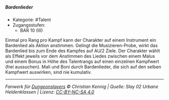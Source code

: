 <!---
Dies ist ein Fanwerk für DUNGEONSLAYERS © von Christian Kennig

Quellen:      [Slay 02 Urbane Heldenklassen](https://www.f-space.de/ds4/downloads.html)
              [Talentbeschreibungen](https://www.f-space.de/ds4/tools-talentcards.html)
License:      [CC-BY-NC-SA 4.0](https://creativecommons.org/licenses/by-nc-sa/4.0/deed.de)
Richtlinien:  [Fanwerkrichtlinien](https://www.dungeonslayers.net/fanwerk-richtlinien/)
Autor:        Zauberlehrling
-->

##### Bardenlieder

- Kategorie: #Talent
- Zugangsstufen:
  - BAR 10 (III)

Einmal pro Rang pro Kampf kann der Charakter auf einem Instrument ein Bardenlied als Aktion anstimmen. Gelingt die Musizieren-Probe, wirkt das Bardenlied bis zum Ende des Kampfes auf AU/2 Ziele. Der Charakter wählt als Effekt jeweils vor dem Anstimmen des Liedes zwischen einem Malus und einem Bonus in Höhe des Talentrangs auf einen einzelnen Kampfwert (frei aussuchen). Mali und Boni durch Bardenlieder, die sich auf den selben Kampfwert auswirken, sind nie kumulativ.

---

_Fanwerk für [Dungeonslayers](https://www.dungeonslayers.net/) © Christian Kennig | Quelle: Slay 02 Urbane Heldenklassen | Lizenz: [CC-BY-NC-SA 4.0](https://creativecommons.org/licenses/by-nc-sa/4.0/deed.de)_
